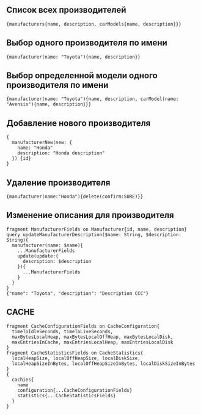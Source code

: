 ## Список всех производителей
    {manufacturers{name, description, carModels{name, description}}}

## Выбор одного производителя по имени
    {manufacturer(name: "Toyota"){name, description}}

## Выбор определенной модели одного производителя по имени
    {manufacturer(name: "Toyota"){name, description, carModel(name: "Avensis"){name, description}}}

## Добавление нового производителя
    {
      manufacturerNew(new: {
        name: "Honda"
        description: "Honda description"
      }) {id}
    }

## Удаление производителя
    {manufacturer(name:"Honda"){delete(confirm:SURE)}}

## Изменение описания для производителя
    fragment ManufacturerFields on Manufacturer{id, name, description}
    query updateManufacturerDescription($name: String, $description: String){
      manufacturer(name: $name){
        ...ManufacturerFields
        update(update:{
          description: $description
        }){
          ...ManufacturerFields
        }
      }
    }
    {"name": "Toyota", "description": "Description CCC"}


## CACHE
    fragment CacheConfigurationFields on CacheConfiguration{
      timeToIdleSeconds, timeToLiveSeconds,
      maxBytesLocalHeap, maxBytesLocalOffHeap, maxBytesLocalDisk,
      maxEntriesInCache, maxEntriesLocalHeap, maxEntriesLocalDisk
    }
    fragment CacheStatisticsFields on CacheStatistics{
      localHeapSize, localOffHeapSize, localDiskSize,
      localHeapSizeInBytes, localOffHeapSizeInBytes, localDiskSizeInBytes
    }
    {
      cachies{
        name
        configuration{...CacheConfigurationFields}
        statistics{...CacheStatisticsFields}
      }
    }
